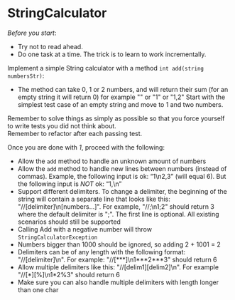 # StringCalculator

*Before you start*: 
- Try not to read ahead.
- Do one task at a time. The trick is to learn to work incrementally.

Implement a simple String calculator with a method `int add(string numbersStr)`:

- The method can take 0, 1 or 2 numbers, and will return their sum (for an empty string it will return 0) for example "" or "1" or "1,2"
Start with the simplest test case of an empty string and move to 1 and two numbers.

Remember to solve things as simply as possible so that you force yourself to write tests you did not think about.  
Remember to refactor after each passing test.

Once you are done with _1_, proceed with the following:

- Allow the `add` method to handle an unknown amount of numbers
- Allow the `add` method to handle new lines between numbers (instead of commas). Example, the following input is ok:  “1\n2,3”  (will equal 6). But the following input is _NOT_ ok:  “1,\n”
- Support different delimiters. To change a delimiter, the beginning of the string will contain a separate line that looks like this:   "//[delimiter]\n[numbers…]". For example, "//;\n1;2" should return 3 where the default delimiter is ";". The first line is optional. All existing scenarios should still be supported
- Calling Add with a negative number will throw `StringCalculatorException`
- Numbers bigger than 1000 should be ignored, so adding 2 + 1001  = 2
- Delimiters can be of any length with the following format:  "//[delimiter]\n". For example: "//[\*\*\*]\n1\*\*\*2\*\*\*3" should return 6
- Allow multiple delimiters like this:  "//[delim1][delim2]\n". For example "//[\*][%]\n1\*2%3" should return 6
- Make sure you can also handle multiple delimiters with length longer than one char
